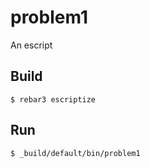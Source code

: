 problem1
=====

An escript

Build
-----

    $ rebar3 escriptize

Run
---

    $ _build/default/bin/problem1
